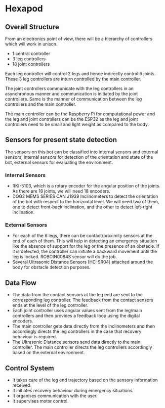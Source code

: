 # Hexapod
## Overall Structure
From an electronics point of view, there will be a hierarchy of controllers which will work in unison.
* 1 central controller
* 3 leg controllers
* 18 joint controllers

Each leg controller will control 2 legs and hence indirectly control 6 joints. These 3 leg controllers are inturn controlled by the main controller.

The joint controllers communicate with the leg controllers in an asynchronous manner and communication is initiated by the joint controllers. Same is the manner of communication between the leg controllers and the main controller.

The main controller can be the Raspberry Pi for computational power and the leg and joint controllers can be the ESP32 as the leg and joint controllers need to be small and light weight as compared to the body.
## Sensors for present state detection
The sensors on this bot can be classified into internal sensors and external sensors, internal sensors for detection of the orientation and state of the bot, external sensors for evaluating the environment.
### Internal Sensors
* RKI-5103, which is a rotary encoder for the angular position of the joints. As there are 18 joints, we will need 18 encoders.
* DOG2 MEMS SERIES CAN J1939 Inclinometers to detect the orientation of the bot with respect to the horizontal level. We will need two of them, one to detect front-back inclination, and the other to detect left-right inclination.
### External Sensors
* For each of the 6 legs, there can be contact/proximity sensors at the end of each of them. This will help in detecting an emergency situation like the absence of support for the leg or the presence of an obstacle. If it is detected, the controller can initiate a backward movement until the leg is locked. ROBOIN0084S sensor will do the job.
* Several Ultrasonic Distance Sensors (HC-SR04) attached around the body for obstacle detection purposes.
## Data Flow
* The data from the contact sensors at the leg end are sent to the corresponding leg controller. The feedback from the contact sensors ends at the level of the leg controller.
* Each joint controller uses angular values sent from the leg/main controllers and then provides a feedback loop using the digital encoders.
* The main controller gets data directly from the inclinometers and then accordingly directs the leg controllers in the case that recovery behaviour is required.
* The Ultrasonic Distance sensors send data directly to the main controller. The main controller directs the leg controllers accordingly based on the external environment.
## Control System
* It takes care of the leg end trajectory based on the sensory information received.
* It initiates recovery behaviour during emergency situations.
* It organises communication with the user.
* It supervises motor control.
